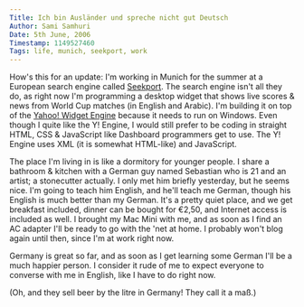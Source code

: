 ```yaml
---
Title: Ich bin Ausländer und spreche nicht gut Deutsch
Author: Sami Samhuri
Date: 5th June, 2006
Timestamp: 1149527460
Tags: life, munich, seekport, work
---
```


How's this for an update: I'm working in Munich for the summer at a European search engine called <a href="http://www.seekport.co.uk/">Seekport</a>. The search engine isn't all they do, as right now I'm programming a desktop widget that shows live scores &amp; news from World Cup matches (in English and Arabic). I'm building it on top of the <a href="http://widgets.yahoo.com/">Yahoo! Widget Engine</a> because it needs to run on Windows. Even though I quite like the Y! Engine, I would still prefer to be coding in straight HTML, CSS & JavaScript like Dashboard programmers get to use. The Y! Engine uses XML (it is somewhat HTML-like) and JavaScript.

The place I'm living in is like a dormitory for younger people. I share a bathroom & kitchen with a German guy named Sebastian who is 21 and an artist; a stonecutter actually. I only met him briefly yesterday, but he seems nice. I'm going to teach him English, and he'll teach me German, though his English is much better than my German. It's a pretty quiet place, and we get breakfast included, dinner can be bought for €2,50, and Internet access is included as well. I brought my Mac Mini with me, and as soon as I find an AC adapter I'll be ready to go with the 'net at home. I probably won't blog again until then, since I'm at work right now.

Germany is great so far, and as soon as I get learning some German I'll be a much happier person. I consider it rude of me to expect everyone to converse with me in English, like I have to do right now.

(Oh, and they sell beer by the litre in Germany! They call it a maß.)

